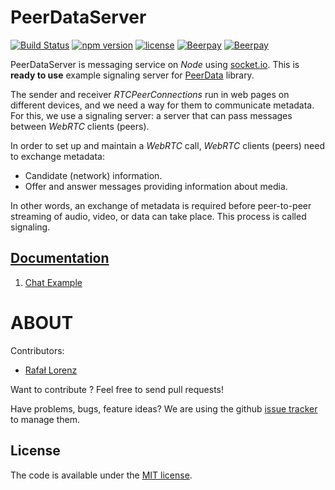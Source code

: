 # PeerDataServer
[![Build Status](https://travis-ci.org/vardius/peer-data-server.svg?branch=master)](https://travis-ci.org/vardius/peer-data-server)
[![npm version](https://img.shields.io/npm/v/peer-data-server.svg)](https://www.npmjs.com/package/peer-data-server)
[![license](https://img.shields.io/github/license/vardius/peer-data-server.svg)](LICENSE)
[![Beerpay](https://beerpay.io/vardius/peer-data-server/badge.svg?style=beer-square)](https://beerpay.io/vardius/peer-data-server)
[![Beerpay](https://beerpay.io/vardius/peer-data-server/make-wish.svg?style=flat-square)](https://beerpay.io/vardius/peer-data-server?focus=wish)

PeerDataServer is messaging service on *Node* using [socket.io](http://socket.io/). This is **ready to use** example signaling server for [PeerData](https://github.com/Vardius/peer-data) library.

The sender and receiver *RTCPeerConnections* run in web pages on different devices, and we need a way for them to communicate metadata.
For this, we use a signaling server: a server that can pass messages between *WebRTC* clients (peers).

In order to set up and maintain a *WebRTC* call, *WebRTC* clients (peers) need to exchange metadata:
- Candidate (network) information.
- Offer and answer messages providing information about media.

In other words, an exchange of metadata is required before peer-to-peer streaming of audio, video, or data can take place. This process is called signaling.

## [Documentation](https://github.com/vardius/peer-data-server/wiki)

1. [Chat Example](https://github.com/vardius/webrtc-chat)

ABOUT
==================================================
Contributors:

* [Rafał Lorenz](http://rafallorenz.com)

Want to contribute ? Feel free to send pull requests!

Have problems, bugs, feature ideas?
We are using the github [issue tracker](https://github.com/vardius/peer-data-server/issues) to manage them.

## License

The code is available under the [MIT license](LICENSE).